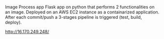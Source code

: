 
Image Process app
Flask app on python that performs 2 functionalities on an image. 
Deployed on an AWS EC2 instance as a containarized application. 
After each commit/push a 3-stages pipeline is triggered (test, build, deploy).

http://16.170.249.248/
